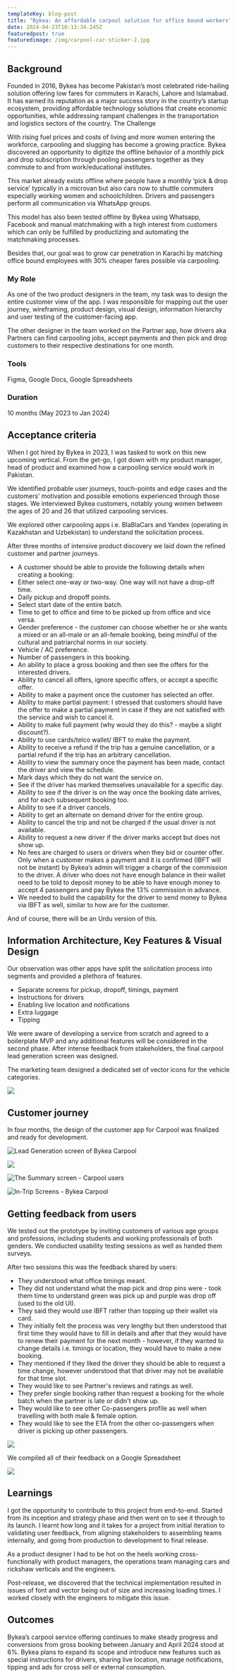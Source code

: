 ```yaml
---
templateKey: blog-post
title: "Bykea: An affordable carpool solution for office bound workers"
date: 2024-04-23T10:13:34.245Z
featuredpost: true
featuredimage: /img/carpool-car-sticker-2.jpg
---
```

## Background

Founded in 2016, Bykea has become  Pakistan’s most celebrated ride-hailing solution offering low fares for commuters in Karachi, Lahore and Islamabad. It has earned its reputation as a major success story in the country’s startup ecosystem, providing affordable technology solutions that create economic opportunities, while addressing rampant challenges in the transportation and logistics sectors of the country.
The Challenge

With rising fuel prices and costs of living and more women entering the workforce, carpooling and slugging has become a growing practice. Bykea discovered an opportunity to digitize the offline behavior of a monthly pick and drop subscription through pooling passengers together as they commute to and from work/educational institutes.

This market already exists offline where people have a monthly ‘pick & drop service’ typically in a microvan but also cars now to shuttle commuters especially working women and schoolchildren. Drivers and passengers perform all communication via WhatsApp groups. 

This model has also been tested offline by Bykea using Whatsapp, Facebook and manual matchmaking with a high interest from customers which can only be fulfilled by productizing and automating the matchmaking processes.  

Besides that, our goal was to grow car penetration in Karachi by matching office bound employees with 30% cheaper fares possible via carpooling.

### My Role

As one of the two product designers in the team, my task was to design the entire customer view of the app. I was responsible for mapping out the user journey, wireframing, product design, visual design, information hierarchy and user testing of the customer-facing app. 

The other designer in the team worked on the Partner app, how drivers aka Partners can find carpooling jobs, accept payments and then pick and drop customers to their respective destinations for one month.

### Tools

Figma, Google Docs, Google Spreadsheets

### Duration

10 months (May 2023 to Jan 2024)

## Acceptance criteria

When I got hired by Bykea in 2023, I was tasked to work on this new upcoming vertical. From the get-go, I got down with my product manager, head of product and examined how a carpooling service would work in Pakistan.

We identified probable user journeys, touch-points and edge cases and the customers’ motivation and possible emotions experienced through those stages. We interviewed Bykea customers, notably young women between the ages of 20 and 26 that utilized carpooling services. 

We explored other carpooling apps i.e. BlaBlaCars and Yandex (operating in Kazakhstan and Uzbekistan) to understand the solicitation process.

After three months of intensive product discovery we laid down the refined customer and partner journeys.

<ul>
<li>A customer should be able to provide the following details when creating a booking:
<li>Either select one-way or two-way. One way will not have a drop-off time.</li>
<li>Daily pickup and dropoff points.</li>
<li>Select start date of the entire batch.</li>
<li>Time to get to office and time to be picked up from office and vice versa.</li>
<li>Gender preference - the customer can choose whether he or she wants a mixed or an all-male or an all-female booking, being mindful of the cultural and patriarchal norms in our society.</li>
<li>Vehicle / AC preference.</li>
<li>Number of passengers in this booking.</li>
<li>An ability to place a gross booking and then see the offers for the interested drivers.</li>
<li>Ability to cancel all offers, ignore specific offers, or accept a specific offer.</li>
<li>Ability to make a payment once the customer has selected an offer.</li>
<li>Ability to make partial payment: I stressed that customers should have the offer to make a partial payment in case if they are not satisfied with the service and wish to cancel it.</li>
<li>Ability to make full payment (why would they do this? - maybe a slight discount?).</li>
<li>Ability to use cards/telco wallet/ IBFT to make the payment.</li>
<li>Ability to receive a refund if the trip has a genuine cancellation, or a partial refund if the trip has an arbitrary cancellation.</li>
<li>Ability to view the summary once the payment has been made, contact the driver and view the schedule.</li>
<li>Mark days which they do not want the service on.</li>
<li>See if the driver has marked themselves unavailable for a specific day.</li>
<li>Ability to see if the driver is on the way once the booking date arrives, and for each subsequent booking too.</li>
<li>Ability to see if a driver cancels.</li>
<li>Ability to get an alternate on demand driver for the entire group.</li>
<li>Ability to cancel the trip and not be charged if the usual driver is not available.</li>
<li>Ability to request a new driver if the driver marks accept but does not show up.</li>
<li>No fees are charged to users or drivers when they bid or counter offer. Only when a customer makes a payment and it is confirmed (IBFT will not be instant) by Bykea’s admin will trigger a charge of the commission to the driver. A driver who does not have enough balance in their wallet need to be told to deposit money to be able to have enough money to accept 4 passengers and pay Bykea the 13% commission in advance.</li> 
<li>We needed to build the capability for the driver to send money to Bykea via IBFT as well, similar to how are for the customer.</li>
</ul>

And of course, there will be an Urdu version of this.

## Information Architecture, Key Features & Visual Design

Our observation was other apps have split the solicitation process into segments and provided a plethora of features. 

<ul>
<li>Separate screens for pickup, dropoff, timings, payment</li>
<li>Instructions for drivers</li> 
<li>Enabling live location and notifications</li>
<li>Extra luggage</li> 
<li>Tipping</li>
</ul>

We were aware of developing a service from scratch and agreed to a boilerplate MVP and any additional features will be considered in the second phase. After intense feedback from stakeholders, the final carpool lead generation screen was designed.

The marketing team designed a dedicated set of vector icons for the vehicle categories.

![](/img/profile-screen.png)

## Customer journey

In four months, the design of the customer app for Carpool was finalized and ready for development.

![Lead Generation screen of Bykea Carpool](/img/user-journey-1.jpg)

![](/img/user-journey-2.jpg)

![](/img/user-journey-2-2.jpg "The Summary screen  - Carpool users")

![](/img/user-journey-3.jpg "In-Trip Screens - Bykea Carpool")

## Getting feedback from users

We tested out the prototype by inviting customers of various age groups and professions, including students and working professionals of both genders. We conducted usability testing sessions as well as handed them surveys.

After two sessions this was the feedback shared by users:

<ul>
<li>They understood what office timings meant.</li>
<li>They did not understand what the map pick and drop pins were - took them time to understand green was pick up and purple was drop off (used to the old UI).</li>
<li>They said they would use IBFT rather than topping up their wallet via card.</li>
<li>They initially felt the process was very lengthy but then understood that first time they would have to fill in details and after that they would have to renew their payment for the next month - however, if they wanted to change details i.e. timings or location, they would have to make a new booking.</li>
<li>They mentioned if they liked the driver they should be able to request a time change, however understood that that driver may not be available for that time slot.</li>
<li>They would like to see Partner's reviews and ratings as well.</li>
<li>They prefer single booking rather than request a booking for the whole batch when the partner is late or didn't show up.</li>
<li>They would like to see other Co-passengers profile as well when travelling with both male & female option.</li>
<li>They would like to see the ETA from the other co-passengers when driver is picking up other passengers.</li>
</ul>

![](/img/testing-session-1.jpg)

W﻿e compiled all of their feedback on a Google Spreadsheet

![](/img/testing-session-survey.jpg)

## Learnings

I got the opportunity to contribute to this project from end-to-end. Started from its inception and strategy phase and then went on to see it through to its launch. I learnt how long and it takes for a project from initial iteration to validating user feedback, from aligning stakeholders to assembling teams internally, and going from production to development to final release. 

As a product designer I had to be hot on the heels working cross-functionally with product managers, the operations team managing cars and rickshaw verticals and the engineers. 

Post-release, we discovered that the technical implementation resulted in issues of font and vector being out of size and increasing loading times. I worked closely with the engineers to mitigate this issue.

## Outcomes

Bykea’s carpool service offering continues to make steady progress and conversions from gross booking between January and April 2024 stood at 6%. Bykea plans to expand its scope and introduce new features such as special instructions for drivers, sharing live location, manage notifications, tipping and ads for cross sell or external consumption.
